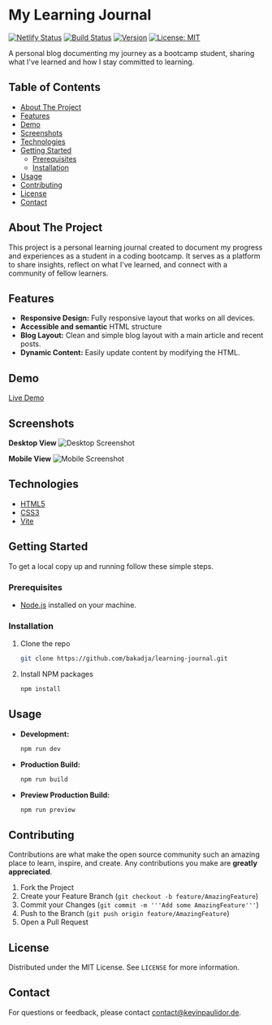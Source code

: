 # My Learning Journal
[![Netlify Status](https://api.netlify.com/api/v1/badges/a97edaef-2d55-4bd9-91f6-0221828cd007/deploy-status)](https://app.netlify.com/projects/charming-dango-3ec336/deploys)
[![Build Status](https://img.shields.io/badge/build-passing-brightgreen)](https://github.com/)
[![Version](https://img.shields.io/badge/version-1.0.0-blue)](https://github.com/)
[![License: MIT](https://img.shields.io/badge/License-MIT-yellow.svg)](https://opensource.org/licenses/MIT)

A personal blog documenting my journey as a bootcamp student, sharing what I've learned and how I stay committed to learning.

## Table of Contents

- [About The Project](#about-the-project)
- [Features](#features)
- [Demo](#demo)
- [Screenshots](#screenshots)
- [Technologies](#technologies)
- [Getting Started](#getting-started)
  - [Prerequisites](#prerequisites)
  - [Installation](#installation)
- [Usage](#usage)
- [Contributing](#contributing)
- [License](#license)
- [Contact](#contact)

## About The Project

This project is a personal learning journal created to document my progress and experiences as a student in a coding bootcamp. It serves as a platform to share insights, reflect on what I've learned, and connect with a community of fellow learners.

## Features

- **Responsive Design:** Fully responsive layout that works on all devices.
- **Accessible and semantic** HTML structure
- **Blog Layout:** Clean and simple blog layout with a main article and recent posts.
- **Dynamic Content:** Easily update content by modifying the HTML.

## Demo

[Live Demo](https://charming-dango-3ec336.netlify.app)

## Screenshots

**Desktop View**
![Desktop Screenshot](images/post-desktop.png)

**Mobile View**
![Mobile Screenshot](images/mobile-post.png)

## Technologies

- [HTML5](https://developer.mozilla.org/en-US/docs/Web/Guide/HTML/HTML5)
- [CSS3](https://developer.mozilla.org/en-US/docs/Web/CSS/CSS3)
- [Vite](https://vitejs.dev/)

## Getting Started

To get a local copy up and running follow these simple steps.

### Prerequisites

- [Node.js](https://nodejs.org/en/) installed on your machine.

### Installation

1. Clone the repo
   ```sh
   git clone https://github.com/bakadja/learning-journal.git
   ```
2. Install NPM packages
   ```sh
   npm install
   ```

## Usage

- **Development:**
  ```sh
  npm run dev
  ```
- **Production Build:**
  ```sh
  npm run build
  ```
- **Preview Production Build:**
  ```sh
  npm run preview
  ```

## Contributing

Contributions are what make the open source community such an amazing place to learn, inspire, and create. Any contributions you make are **greatly appreciated**.

1. Fork the Project
2. Create your Feature Branch (`git checkout -b feature/AmazingFeature`)
3. Commit your Changes (`git commit -m '''Add some AmazingFeature'''`)
4. Push to the Branch (`git push origin feature/AmazingFeature`)
5. Open a Pull Request

## License

Distributed under the MIT License. See `LICENSE` for more information.

## Contact

For questions or feedback, please contact [contact@kevinpaulidor.de](mailto:contact@kevinpaulidor.de).

